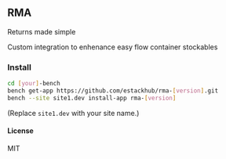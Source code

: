 ## RMA

Returns made simple

Custom integration to enhenance easy flow container stockables

### Install

```bash
cd [your]-bench
bench get-app https://github.com/estackhub/rma-[version].git
bench --site site1.dev install-app rma-[version]
```

(Replace `site1.dev` with your site name.)

#### License

MIT
